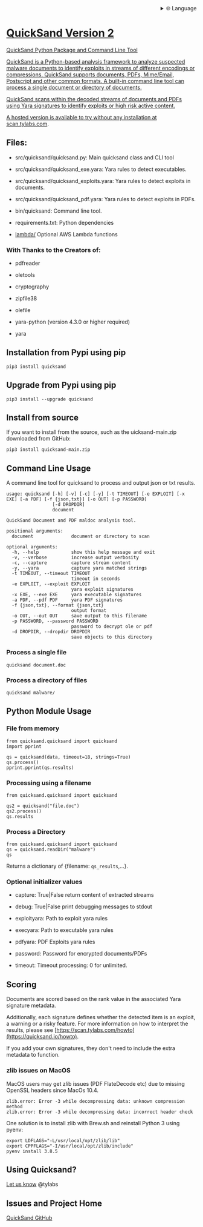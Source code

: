 
<div align="right">
  <details>
    <summary >🌐 Language</summary>
    <div>
      <div align="center">
        <a href="https://openaitx.github.io/view.html?user=tylabs&project=quicksand&lang=en">English</a>
        | <a href="https://openaitx.github.io/view.html?user=tylabs&project=quicksand&lang=zh-CN">简体中文</a>
        | <a href="https://openaitx.github.io/view.html?user=tylabs&project=quicksand&lang=zh-TW">繁體中文</a>
        | <a href="https://openaitx.github.io/view.html?user=tylabs&project=quicksand&lang=ja">日本語</a>
        | <a href="https://openaitx.github.io/view.html?user=tylabs&project=quicksand&lang=ko">한국어</a>
        | <a href="https://openaitx.github.io/view.html?user=tylabs&project=quicksand&lang=hi">हिन्दी</a>
        | <a href="https://openaitx.github.io/view.html?user=tylabs&project=quicksand&lang=th">ไทย</a>
        | <a href="https://openaitx.github.io/view.html?user=tylabs&project=quicksand&lang=fr">Français</a>
        | <a href="https://openaitx.github.io/view.html?user=tylabs&project=quicksand&lang=de">Deutsch</a>
        | <a href="https://openaitx.github.io/view.html?user=tylabs&project=quicksand&lang=es">Español</a>
        | <a href="https://openaitx.github.io/view.html?user=tylabs&project=quicksand&lang=it">Italiano</a>
        | <a href="https://openaitx.github.io/view.html?user=tylabs&project=quicksand&lang=ru">Русский</a>
        | <a href="https://openaitx.github.io/view.html?user=tylabs&project=quicksand&lang=pt">Português</a>
        | <a href="https://openaitx.github.io/view.html?user=tylabs&project=quicksand&lang=nl">Nederlands</a>
        | <a href="https://openaitx.github.io/view.html?user=tylabs&project=quicksand&lang=pl">Polski</a>
        | <a href="https://openaitx.github.io/view.html?user=tylabs&project=quicksand&lang=ar">العربية</a>
        | <a href="https://openaitx.github.io/view.html?user=tylabs&project=quicksand&lang=fa">فارسی</a>
        | <a href="https://openaitx.github.io/view.html?user=tylabs&project=quicksand&lang=tr">Türkçe</a>
        | <a href="https://openaitx.github.io/view.html?user=tylabs&project=quicksand&lang=vi">Tiếng Việt</a>
        | <a href="https://openaitx.github.io/view.html?user=tylabs&project=quicksand&lang=id">Bahasa Indonesia</a>
        | <a href="https://openaitx.github.io/view.html?user=tylabs&project=quicksand&lang=as">অসমীয়া</
      </div>
    </div>
  </details>
</div>

# QuickSand Version 2

QuickSand Python Package and Command Line Tool

QuickSand is a Python-based analysis framework to analyze suspected malware documents to identify exploits in streams of different encodings or compressions. QuickSand supports documents, PDFs, Mime/Email, Postscript and other common formats. A built-in command line tool can process a single document or directory of documents.

QuickSand scans within the decoded streams of documents and PDFs using Yara signatures to identify exploits or high risk active content.

A hosted version is available to try without any installation at [scan.tylabs.com](https://scan.tylabs.com/).


## Files:

- src/quicksand/quicksand.py: Main quicksand class and CLI tool

- src/quicksand/quicksand_exe.yara: Yara rules to detect executables.

- src/quicksand/quicksand_exploits.yara: Yara rules to detect exploits in documents.

- src/quicksand/quicksand_pdf.yara: Yara rules to detect exploits in PDFs.

- bin/quicksand: Command line tool.

- requirements.txt: Python dependencies 

- [lambda/](lambda/README.md) Optional AWS Lambda functions


### With Thanks to the Creators of:

- pdfreader

- oletools

- cryptography

- zipfile38

- olefile

- yara-python (version 4.3.0 or higher required)

- yara


## Installation from Pypi using pip

```
pip3 install quicksand
```


## Upgrade from Pypi using pip

```
pip3 install --upgrade quicksand
```

## Install from source

If you want to install from the source, such as the uicksand-main.zip downloaded from GitHub:

```
pip3 install quicksand-main.zip
```


## Command Line Usage

A command line tool for quicksand to process and output json or txt results.

```
usage: quicksand [-h] [-v] [-c] [-y] [-t TIMEOUT] [-e EXPLOIT] [-x EXE] [-a PDF] [-f {json,txt}] [-o OUT] [-p PASSWORD]
                 [-d DROPDIR]
                 document

QuickSand Document and PDF maldoc analysis tool.

positional arguments:
  document              document or directory to scan

optional arguments:
  -h, --help            show this help message and exit
  -v, --verbose         increase output verbosity
  -c, --capture         capture stream content
  -y, --yara            capture yara matched strings
  -t TIMEOUT, --timeout TIMEOUT
                        timeout in seconds
  -e EXPLOIT, --exploit EXPLOIT
                        yara exploit signatures
  -x EXE, --exe EXE     yara executable signatures
  -a PDF, --pdf PDF     yara PDF signatures
  -f {json,txt}, --format {json,txt}
                        output format
  -o OUT, --out OUT     save output to this filename
  -p PASSWORD, --password PASSWORD
                        password to decrypt ole or pdf
  -d DROPDIR, --dropdir DROPDIR
                        save objects to this directory

```

### Process a single file

```
quicksand document.doc
```

### Process a directory of files

```
quicksand malware/
```

## Python Module Usage


### File from memory

```
from quicksand.quicksand import quicksand
import pprint

qs = quicksand(data, timeout=18, strings=True)
qs.process()
pprint.pprint(qs.results)
```

### Processing using a filename

```
from quicksand.quicksand import quicksand

qs2 = quicksand("file.doc")
qs2.process()
qs.results
```

### Process a Directory

```
from quicksand.quicksand import quicksand
qs = quicksand.readDir("malware")
qs
```

Returns a dictionary of {filename: `qs_results`,...}.


### Optional initializer values

- capture: True|False return content of extracted streams

- debug: True|False print debugging messages to stdout

- exploityara: Path to exploit yara rules

- execyara: Path to executable yara rules

- pdfyara: PDF Exploits yara rules

- password: Password for encrypted documents/PDFs

- timeout: Timeout processing: 0 for unlimited.


## Scoring

Documents are scored based on the rank value in the associated Yara signature metadata. 

Additionally, each signature defines whether the detected item is an exploit, a warning or a risky feature. For more information on how to interpret the results, please see [https://scan.tylabs.com/howto](https://quicksand.io/howto).

If you add your own signatures, they don't need to include the extra metadata to function.

### zlib issues on MacOS

MacOS users may get zlib issues (PDF FlateDecode etc) due to missing OpenSSL headers since MacOs 10.4.

```
zlib.error: Error -3 while decompressing data: unknown compression method
zlib.error: Error -3 while decompressing data: incorrect header check
```

One solution is to install zlib with Brew.sh and reinstall Python 3 using pyenv:

```
export LDFLAGS="-L/usr/local/opt/zlib/lib"
export CPPFLAGS="-I/usr/local/opt/zlib/include"
pyenv install 3.8.5
```

## Using Quicksand?

[Let us know](https://tylabs.com) @tylabs


## Issues and Project Home

[QuickSand GitHub](https://github.com/tylabs/quicksand/)
